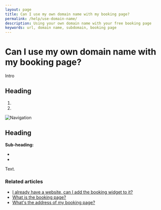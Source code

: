 ```yaml
---
layout: page
title: Can I use my own domain name with my booking page?
permalink: /help/use-domain-name/
description: Using your own domain name with your free booking page
keywords: url, domain name, subdomain, booking page
---
```


# Can I use my own domain name with my booking page?

Intro

## Heading

1.
2.

![Navigation](images/foldername/file.png)

## Heading

**Sub-heading:**

*
*

Text.

### Related articles

* [I already have a website, can I add the booking widget to it?](booking-widget)
* [What is the booking page?](booking-page)
* [What's the address of my booking page?](address-of-booking-page)
